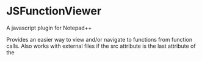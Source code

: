 # JSFunctionViewer
A javascript plugin for Notepad++

Provides an easier way to view and/or navigate to functions from function calls. Also works with external files if the src attribute is the last attribute of the <script> tag.

## Installation
- Paste "JSFunctionViewer.dll" to the "Notepad++\plugins\JSFunctionViewer" folder
- Restart Notepad++
- Click the "Toggle Function Viewer" button that's now on your toolbar
- Select a function's name

Demonstration video: https://youtu.be/mitKRrQFjLE

### Recommended:
  In the Find/Replace window (Ctrl+F), tick the 'Match case' and untick the 'Match whole word only' check box.

